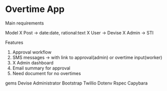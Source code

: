 # Overtime App

Main requirements

Model
X Post -> date:date, rational:text
X User -> Devise
X Admin -> STI

Features

1. Approval workflow
2. SMS messages -> with link to approval(admin) or overtime input(worker)
3. X Admin dashboard
4. Email summary for approval
5. Need document for no overtimes

gems
Devise
Administrator
Bootstrap
Twillio
Dotenv
Rspec
Capybara
